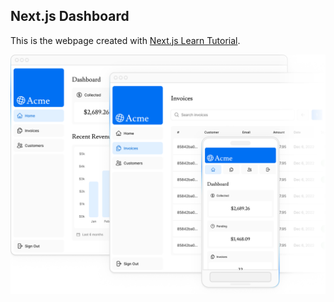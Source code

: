 ## Next.js Dashboard 

This is the webpage created with [Next.js Learn Tutorial](https://nextjs.org/learn).

![Dashboard image](/public/hero-desktop.png)